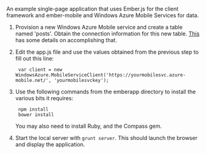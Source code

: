 An example single-page application that uses Ember.js for the client framework and ember-mobile and Windows Azure Mobile Services for data.

1. Provision a new Windows Azure Mobile service and create a table named 'posts'. Obtain the connection information for this new table. [This](http://blogs.msdn.com/b/silverlining/archive/2013/05/13/web-client-development-with-ember-js-and-windows-azure-mobile-services-part-3.aspx) has some details on accomplishing that.

2. Edit the app.js file and use the values obtained from the previous step to fill out this line:

        var client = new WindowsAzure.MobileServiceClient('https://yourmobilesvc.azure-mobile.net/', 'yourmobilesvckey');

3. Use the following commands from the emberapp directory to install the various bits it requires:

        npm install
        bower install

    You may also need to install Ruby, and the Compass gem.

4. Start the local server with `grunt server`. This should launch the browser and display the application.